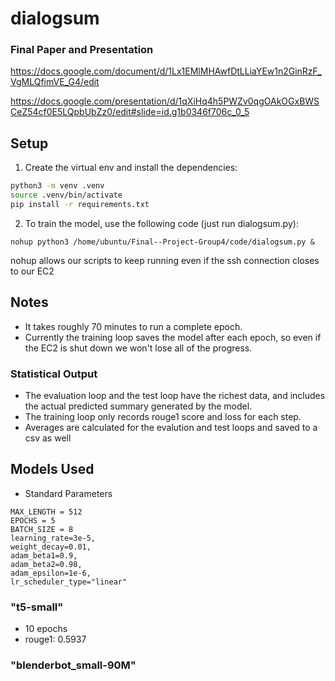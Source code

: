# dialogsum

### Final Paper and Presentation 

https://docs.google.com/document/d/1Lx1EMlMHAwfDtLLiaYEw1n2GinRzF_VgMLQfimVE_G4/edit

https://docs.google.com/presentation/d/1qXiHq4h5PWZv0qgOAkOGxBWSCeZ54cf0E5LQpbUbZz0/edit#slide=id.g1b0346f706c_0_5

## Setup

1. Create the virtual env and install the dependencies:
``` bash
python3 -m venv .venv
source .venv/bin/activate
pip install -r requirements.txt
```
2. To train the model, use the following code (just run dialogsum.py):

```
nohup python3 /home/ubuntu/Final--Project-Group4/code/dialogsum.py &
```

nohup allows our scripts to keep running even if the ssh connection closes to our EC2

## Notes

- It takes roughly 70 minutes to run a complete epoch. 
- Currently the training loop saves the model after each epoch, so even if the EC2 is shut down we won't lose all of the progress.

### Statistical Output

- The evaluation loop and the test loop have the richest data, and includes the actual predicted summary generated by the model.
- The training loop only records rouge1 score and loss for each step.
- Averages are calculated for the evalution and test loops and saved to a csv as well 


## Models Used

- Standard Parameters
```
MAX_LENGTH = 512
EPOCHS = 5
BATCH_SIZE = 8
learning_rate=3e-5,
weight_decay=0.01,
adam_beta1=0.9,
adam_beta2=0.98,
adam_epsilon=1e-6,
lr_scheduler_type="linear"
```


### "t5-small"

- 10 epochs
- rouge1: 0.5937

### "blenderbot_small-90M"

